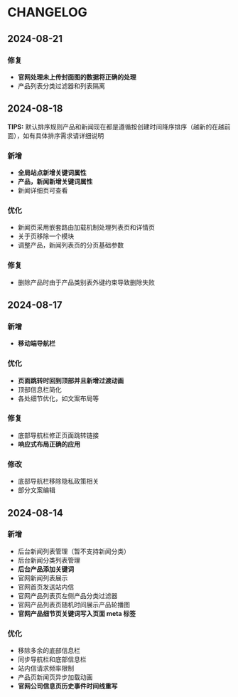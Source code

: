 # CHANGELOG

## 2024-08-21

### 修复

- **官网处理未上传封面图的数据将正确的处理**
- 产品列表分类过滤器和列表隔离

## 2024-08-18

**TIPS:** 默认排序规则产品和新闻现在都是遵循按创建时间降序排序（越新的在越前面），如有具体排序需求请详细说明

### 新增

- **全局站点新增关键词属性**
- **产品，新闻新增关键词属性**
- 新闻详细页可查看

### 优化

- 新闻页采用嵌套路由加载机制处理列表页和详情页
- 关于页移除一个模块
- 调整产品，新闻列表页的分页基础参数

### 修复

- 删除产品时由于产品类别表外键约束导致删除失败

## 2024-08-17

### 新增

- **移动端导航栏**

### 优化

- **页面跳转时回到顶部并且新增过渡动画**
- 顶部信息栏简化
- 各处细节优化，如文案布局等

### 修复

- 底部导航栏修正页面跳转链接
- **响应式布局正确的应用**

### 修改

- 底部导航栏移除隐私政策相关
- 部分文案编辑

## 2024-08-14

### 新增

- 后台新闻列表管理（暂不支持新闻分类）
- 后台新闻分类列表管理
- **后台产品添加关键词**
- 官网新闻列表展示
- 官网首页发送站内信
- 官网产品列表页左侧产品分类过滤器
- 官网产品列表页随机时间展示产品轮播图
- **官网产品细节页关键词写入页面 meta 标签**

### 优化

- 移除多余的底部信息栏
- 同步导航栏和底部信息栏
- 站内信请求频率限制
- 产品页新闻页异步加载动画
- **官网公司信息页历史事件时间线重写**